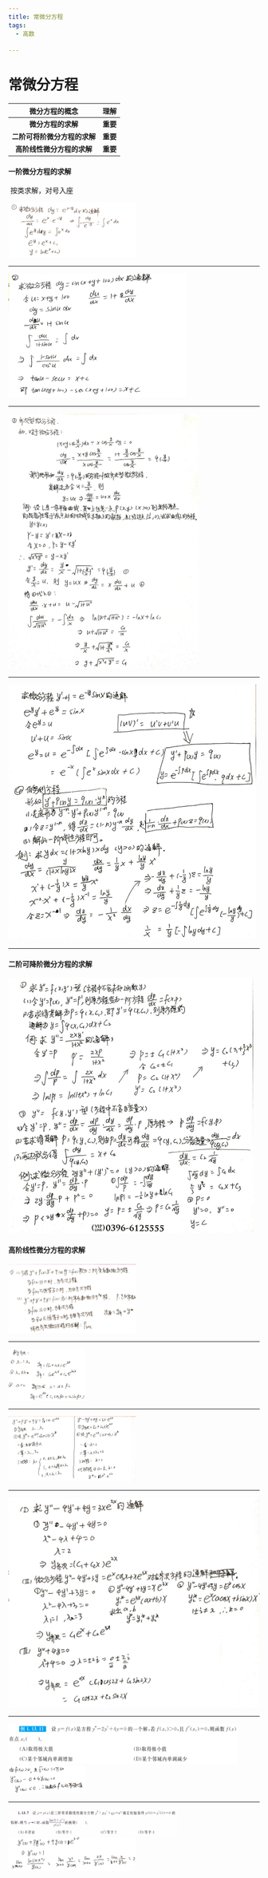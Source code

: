 ```yaml
---
title: 常微分方程
tags:
  - 高数

---
```




# 常微分方程



|        微分方程的概念        | 理解     |
| :--------------------------: | -------- |
|      **微分方程的求解**      | **重要** |
| **二阶可将阶微分方程的求解** | **重要** |
|  **高阶线性微分方程的求解**  | **重要** |



#### 一阶微分方程的求解

​	按类求解，对号入座

<img src="\assets\image\2020-06-29-0.jpg" style="zoom:25%;" />

------

<img src="\assets\image\2020-06-29-1.jpg" style="zoom:35%;" />

------

<img src="\assets\image\2020-06-29-2.jpg" style="zoom:50%;" />

------

<img src="\assets\image\2020-06-29-3.jpg" style="zoom:50%;" />

------

#### 二阶可降阶微分方程的求解

<img src="\assets\image\2020-06-29-4.jpg" style="zoom:50%;" />

#### 高阶线性微分方程的求解

<img src="\assets\image\2020-06-29-5.jpg" style="zoom:25%;" />

------

<img src="\assets\image\2020-06-29-6.jpg" style="zoom:15%;" />

------

<img src="\assets\image\2020-06-29-7.jpg" style="zoom:25%;" />

------

<img src="\assets\image\2020-06-29-8.jpg" style="zoom:50%;" />

------

<img src="/assets/image/2020-06-29-9.jpg" style="zoom:45%;" />

<img src="/assets/image/2020-06-29-10.jpg" style="zoom:15%;" />

------

<img src="/assets/image/2020-06-29-11.jpg" style="zoom:33%;" />

<img src="/assets/image/2020-06-29-12.jpg" style="zoom:25%;" />

